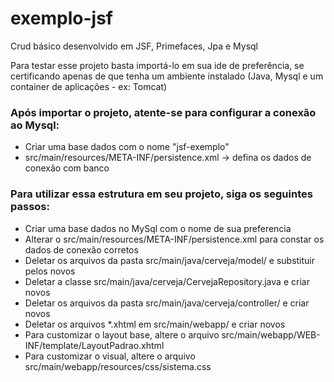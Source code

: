 # exemplo-jsf
Crud básico desenvolvido em JSF, Primefaces, Jpa e Mysql

Para testar esse projeto basta importá-lo em sua ide de preferência, se certificando apenas de que tenha um ambiente instalado (Java, Mysql e um container de aplicações - ex: Tomcat)

### Após importar o projeto, atente-se para configurar a conexão ao Mysql: ###
  - Criar uma base dados com o nome "jsf-exemplo"
  - src/main/resources/META-INF/persistence.xml -> defina os dados de conexão com banco

### Para utilizar essa estrutura em seu projeto, siga os seguintes passos: ###
  - Criar uma base dados no MySql com o nome de sua preferencia
  - Alterar o src/main/resources/META-INF/persistence.xml para constar os dados de conexão corretos
  - Deletar os arquivos da pasta src/main/java/cerveja/model/ e substituir pelos novos
  - Deletar a classe src/main/java/cerveja/CervejaRepository.java e criar novos
  - Deletar os arquivos da pasta src/main/java/cerveja/controller/ e criar novos
  - Deletar os arquivos *.xhtml em src/main/webapp/ e criar novos
  - Para customizar o layout base, altere o arquivo src/main/webapp/WEB-INF/template/LayoutPadrao.xhtml
  - Para customizar o visual, altere o arquivo src/main/webapp/resources/css/sistema.css
